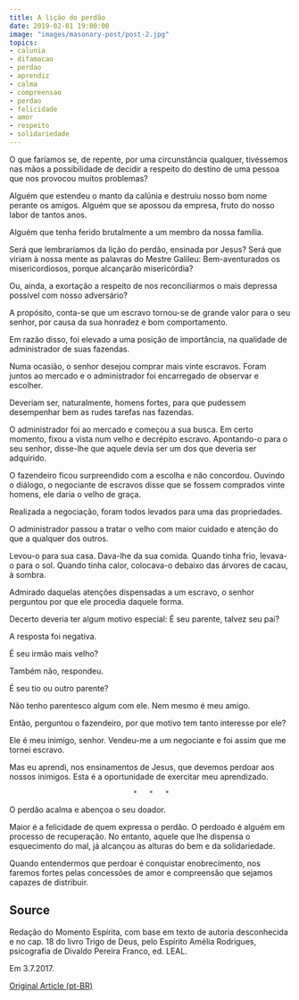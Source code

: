 ```yaml
---
title: A lição do perdão
date: 2019-02-01 19:00:00
image: "images/masonary-post/post-2.jpg"
topics: 
- calunia
- difamacao
- perdao
- aprendiz
- calma
- compreensao
- perdao
- felicidade
- amor
- respeito
- solidariedade
---
```


O que faríamos se, de repente, por uma circunstância qualquer, tivéssemos nas
mãos a possibilidade de decidir a respeito do destino de uma pessoa que nos
provocou muitos problemas?

Alguém que estendeu o manto da calúnia e destruiu nosso bom nome perante os
amigos. Alguém que se apossou da empresa, fruto do nosso labor de tantos anos.

Alguém que tenha ferido brutalmente a um membro da nossa família.

Será que lembraríamos da lição do perdão, ensinada por Jesus? Será que viriam à
nossa mente as palavras do Mestre Galileu: Bem-aventurados os misericordiosos,
porque alcançarão misericórdia?

Ou, ainda, a exortação a respeito de nos reconciliarmos o mais depressa
possível com nosso adversário?

A propósito, conta-se que um escravo tornou-se de grande valor para o seu
senhor, por causa da sua honradez e bom comportamento.

Em razão disso, foi elevado a uma posição de importância, na qualidade de
administrador de suas fazendas.

Numa ocasião, o senhor desejou comprar mais vinte escravos. Foram juntos ao
mercado e o administrador foi encarregado de observar e escolher.

Deveriam ser, naturalmente, homens fortes, para que pudessem desempenhar bem as
rudes tarefas nas fazendas.

O administrador foi ao mercado e começou a sua busca. Em certo momento, fixou a
vista num velho e decrépito escravo. Apontando-o para o seu senhor, disse-lhe
que aquele devia ser um dos que deveria ser adquirido.

O fazendeiro ficou surpreendido com a escolha e não concordou. Ouvindo o
diálogo, o negociante de escravos disse que se fossem comprados vinte homens,
ele daria o velho de graça.

Realizada a negociação, foram todos levados para uma das propriedades.

O administrador passou a tratar o velho com maior cuidado e atenção do que a
qualquer dos outros.

Levou-o para sua casa. Dava-lhe da sua comida. Quando tinha frio, levava-o para
o sol. Quando tinha calor, colocava-o debaixo das árvores de cacau, à sombra.

Admirado daquelas atenções dispensadas a um escravo, o senhor perguntou por que
ele procedia daquele forma.

Decerto deveria ter algum motivo especial: É seu parente, talvez seu pai?

A resposta foi negativa.

É seu irmão mais velho?

Também não, respondeu.

É seu tio ou outro parente?

Não tenho parentesco algum com ele. Nem mesmo é meu amigo.

Então, perguntou o fazendeiro, por que motivo tem tanto interesse por ele?

Ele é meu inimigo, senhor. Vendeu-me a um negociante e foi assim que me tornei
escravo.

Mas eu aprendi, nos ensinamentos de Jesus, que devemos perdoar aos nossos
inimigos. Esta é a oportunidade de exercitar meu aprendizado.

                                   *   *   *

O perdão acalma e abençoa o seu doador.

Maior é a felicidade de quem expressa o perdão. O perdoado é alguém em processo
de recuperação. No entanto, aquele que lhe dispensa o esquecimento do mal, já
alcançou as alturas do bem e da solidariedade.

Quando entendermos que perdoar é conquistar enobrecimento, nos faremos fortes
pelas concessões de amor e compreensão que sejamos capazes de distribuir.

## Source
Redação do Momento Espírita, com base em texto de autoria
desconhecida e no cap. 18 do livro Trigo de Deus,
pelo Espírito Amélia Rodrigues, psicografia de
Divaldo Pereira Franco, ed. LEAL.

Em 3.7.2017.

[Original Article (pt-BR)](http://momento.com.br/pt/ler_texto.php?id=5147)
